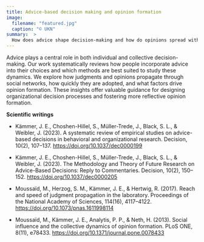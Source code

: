 ```yaml
---
title: Advice-based decision making and opinion formation
image:
  filename: "featured.jpg"
  caption: "© UKN"
summary:  >
  How does advice shape decision-making and how do opinions spread within groups? Our research examines how people receive and transmit advice, and how this process influences collective judgments and beliefs.
---
```


Advice plays a central role in both individual and collective decision-making. Our work systematically reviews how people incorporate advice into their choices and which methods are best suited to study these dynamics. We explore how judgments and opinions propagate through social networks, how quickly they are adopted, and what factors drive opinion formation.  These insights offer valuable guidance for designing organizational decision processes and fostering more reflective opinion formation.

**Scientific writings**

- Kämmer, J. E., Choshen-Hillel, S., Müller-Trede, J., Black, S. L., & Weibler, J. (2023). A systematic review of empirical studies on advice-based decisions in behavioral and organizational research. Decision, 10(2), 107–137. https://doi.org/10.1037/dec0000199

- Kämmer, J. E., Choshen-Hillel, S., Müller-Trede, J., Black, S. L., & Weibler, J. (2023). The Methodology and Theory of Future Research on Advice-Based Decisions: Reply to Commentaries. Decision, 10(2), 150–152. https://doi.org/10.1037/dec0000205

- Moussaïd, M., Herzog, S. M., Kämmer, J. E., & Hertwig, R. (2017). Reach and speed of judgment propagation in the laboratory. Proceedings of the National Academy of Sciences, 114(16), 4117–4122. https://doi.org/10.1073/pnas.1611998114

- Moussaïd, M., Kämmer, J. E., Analytis, P. P., & Neth, H. (2013). Social influence and the collective dynamics of opinion formation. PLoS ONE, 8(11), e78433. https://doi.org/10.1371/journal.pone.0078433
